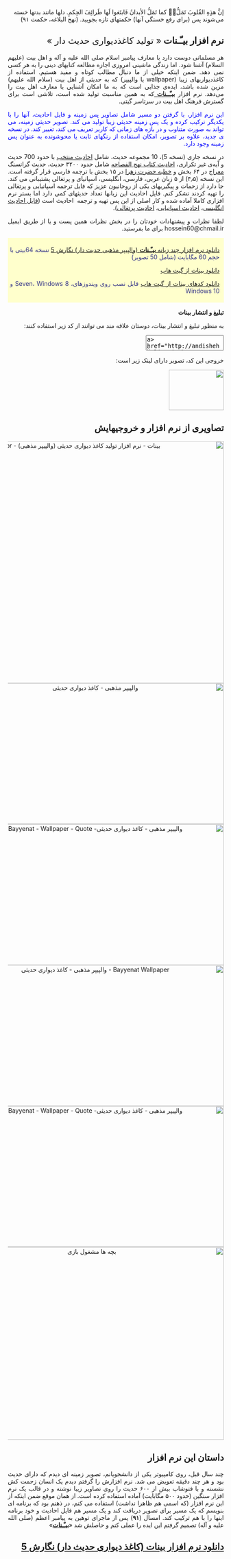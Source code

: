 <div dir="rtl">

إن‎‏َّ هذِِهِ القُلوبَ تَمَلُّ‏‏‎ُّ کما تَمَلُّ الأبدانُ فَابتَغوا لَها طَرائِفَ الحِکمِ.
دلها مانند بدنها خسته می‌شوند پس (برای رفع خستگی آنها) حکمتهای تازه بجویید. (نهج البلاغه، حکمت ۹۱)
<h2>نرم افزار بیـّـنات <span style="font-weight: normal;">« تولید کاغذدیواری حدیث دار »</span></h2>
<p style="text-align: justify;">هر مسلمانی دوست دارد با معارف پیامبر اسلام صلی الله علیه و آله و اهل بیت (علیهم السلام) آشنا شود. اما زندگی ماشینی امروزی اجازه مطالعه کتابهای دینی را به هر کسی نمی دهد. ضمن اینکه خیلی از ما دنبال مطالب کوتاه و مفید هستیم. استفاده از کاغذدیواریهای زیبا (wallpaper یا والپیپر) که به حدیثی از اهل بیت (سلام الله علیهم) مزین شده باشد، ایده‌ی جذابی است که به ما امکان آشنایی با معارف اهل بیت را می‌دهد. نرم افزار&nbsp;<a href="http://andishehonline.ir/bayyenat-islamic-quotes"><strong>بیـّــنات</strong> </a>که به همین مناسبت تولید شده است، تلاشی است برای گسترش فرهنگ اهل بیت در سرتاسر گیتی.</p>
<p style="text-align: justify;"><span style="color: #0000ff;">این نرم افزار، با گرفتن دو مسیر شامل تصاویر پس زمینه و فایل احادیث، آنها را با یکدیگر ترکیب کرده و یک پس زمینه حدیثی زیبا تولید می کند. تصویر حدیثی زمینه، می تواند به صورت متناوب و در بازه های زمانی که کاربر تعریف می کند، تغییر کند. در نسخه ی جدید، علاوه بر تصویر، امکان استفاده از رنگهای ثابت یا محوشونده به عنوان پس زمینه وجود دارد.
</span></p>
<p style="text-align: justify;">در نسخه جاری (نسخه 5)، 10 مجموعه حدیث، شامل <a href="http://bayanbox.ir/info/4662141981268763518/Ahadith-Fa">احادیث منتخب</a> با حدود 700 حدیث و آیه‌ی غیر تکراری، <a href="http://bayanbox.ir/info/3182687500957809475/Ahadith-Nahj-ol-Fasaha">احادیث کتاب نهج الفصاحه</a> شامل حدود ۳۲۰۰ حدیث، حدیث گرانسنگ <a href="http://bayanbox.ir/info/2306205747637239117/Ahadith-Meraj">معراج</a> در ۶۴ بخش و <a href="http://bayanbox.ir/info/2414594793971456217/Fatemeh">خطبه حضرت زهرا</a> در ۱۵ بخش با ترجمه فارسی قرار گرفته است. این نسخه (۴٫۵) از ۵ زبان عربی، فارسی، انگلیسی، اسپانیای و پرتغالی پشتیبانی می کند. جا دارد از زحمات و پیگیریهای یکی از روحانیون عزیز که فایل ترجمه اسپانیایی و پرتغالی را تهیه کردند تشکر کنم. فایل احادیث این زبانها تعداد حدیثهای کمی دارد اما بستر نرم افزاری کاملا آماده شده و کار اصلی از این پس تهیه و ترجمه&nbsp; احادیث است (<a href="http://bayanbox.ir/info/336885176237071607/Ahadith-En">فایل احادیث انگلیسی</a>، <a href="http://bayanbox.ir/info/6066314459980756445/Ahadith-Es">احادیث اسپانیایی</a>، <a href="http://bayanbox.ir/info/8136834389573955423/Ahadith-Po">احادیث پرتغالی</a>).</p>
<p style="text-align: justify;">لطفا نظرات و پیشنهادات خودتان را در بخش نظرات همین پست و یا از طریق ایمیل hossein60@chmail.ir برای ما بفرستید.</p>

<div style="background: #ffc; color: #338; padding: 5px 10px 5px 5px;">
<p style="text-align: justify;"><a href="http://bayanbox.ir/info/7639500314611559371/Bayyenat5-x64">دانلود نرم افزار چند زبانه <strong>بیـّـنات</strong> (والپیپر مذهبی حدیث دار) نگارش 5</a> نسخه 64بیتی با حجم 60 مگابایت (شامل 50 تصویر)</p>
<p style="text-align: justify;"><a href="https://github.com/drkhosravi/Bayyenat/releases/tag/5.0">دانلود بینات از گیت هاب</a></p>
<p style="text-align: justify;"><a href="https://github.com/drkhosravi/Bayyenat/archive/5.0.zip">دانلود کدهای بینات از گیت هاب</a>
قابل نصب روی ویندوزهای، Seven، Windows 8 و Windows 10</p>

</div>
<p style="text-align: justify;"><strong>تبلیغ و انتشار بینات</strong></p>
<p style="text-align: justify;">به منظور تبلیغ و انتشار بینات، دوستان علاقه مند می توانند از کد زیر استفاده کنند:</p>
<textarea id="embedHTML" style="text-align: left;" readonly="readonly">&lt;a href="http://andishehonline.ir/bayyenat-islamic-quotes/" title="بیـّـنات - کاغذ دیواری حدیثی"&gt;&lt;img src="http://andishehonline.ir/img/Bayyenat.jpg" border="0" width="128px" height="94px"/&gt;&lt;/a&gt;</textarea>
<p style="text-align: justify;">خروجی این کد، تصویر دارای لینک زیر است:</p>
<a title="بیـّـنات – کاغذ دیواری حدیثی" href="http://andishehonline.ir/bayyenat-islamic-quotes"><img class="alignnone" src="http://andishehonline.ir/img/Bayyenat.jpg" width="128" height="94" border="0″ width="></a>
<h2 style="text-align: justify;">تصاویری از نرم افزار و خروجیهایش</h2>
<p style="text-align: center;"><a href="http://andishehonline.ir/wp-content/uploads/Bayyenat-Islamic-Wallpaper.png"><img class="aligncenter wp-image-3269 size-full" src="http://andishehonline.ir/wp-content/uploads/Bayyenat-Islamic-Wallpaper.png" alt="بینات - نرم افزار تولید کاغذ دیواری حدیثی (والپیپر مذهبی) - Bayyenat islamic quote generator" width="848" height="565"></a><a href="http://andishehonline.ir/wp-content/uploads/Bayyenat-Islamic-Wallpaper-2.png"><img class="aligncenter wp-image-3279 size-large" src="http://andishehonline.ir/wp-content/uploads/Bayyenat-Islamic-Wallpaper-2-1024x576.png" alt="والپیپر مذهبی - کاغذ دیواری حدیثی" width="584" height="329"></a><a href="http://andishehonline.ir/wp-content/uploads/Bayyenat-Islamic-Wallpaper-3.jpg"><img class="aligncenter size-large wp-image-3280" src="http://andishehonline.ir/wp-content/uploads/Bayyenat-Islamic-Wallpaper-3-1024x576.jpg" alt="والپیپر مذهبی - کاغذ دیواری حدیثی- Bayyenat - Wallpaper - Quote" width="584" height="329"></a><a href="http://andishehonline.ir/wp-content/uploads/Life-and-Death.jpg"><img class="aligncenter size-large wp-image-2905" src="http://andishehonline.ir/wp-content/uploads/Life-and-Death-1024x576.jpg" alt=" Bayyenat Wallpaper - والپیپر مذهبی - کاغذ دیواری حدیثی" width="584" height="329"></a><a href="http://andishehonline.ir/wp-content/uploads/Bayyenat-Islamic-Wallpaper-4.jpg"><img class="aligncenter size-large wp-image-3281" src="http://andishehonline.ir/wp-content/uploads/Bayyenat-Islamic-Wallpaper-4-1024x576.jpg" alt="والپیپر مذهبی - کاغذ دیواری حدیثی- Bayyenat - Wallpaper - Quote" width="584" height="329"></a><a href="http://andishehonline.ir/wp-content/uploads/Kids.jpg"><img class="size-full wp-image-2193" src="http://andishehonline.ir/wp-content/uploads/Kids.jpg" alt="بچه ها مشغول بازی" width="600" height="450"></a></p>

<h2>داستان این نرم افزار</h2>
<p style="text-align: justify;">چند سال قبل، روی کامپیوتر یکی از دانشجویانم، تصویر زمینه ای دیدم که دارای حدیث بود و هر چند دقیقه تعویض می شد. نرم افزارش را گرفتم دیدم یک انسان زحمت کش نشسته و با فتوشاپ بیش از ۶۰۰ حدیث را روی تصاویر زیبا نوشته و در قالب یک نرم افزار سنگین (حدود ۵۰۰ مگابایت) آماده استفاده کرده است. از همان موقع ضمن اینکه از این نرم افزار (که اسمی هم ظاهرا نداشت) استفاده می کنم، در ذهنم بود که برنامه ای بنویسم که یک مسیر برای تصویر دریافت کند و یک مسیر هم فایل احادیث و خود برنامه اینها را با هم ترکیب کند. امسال (<strong>۹۱</strong>) پس از ماجرای توهین به پیامبر اعظم (صلی الله علیه و آله) تصمیم گرفتم این ایده را عملی کنم و حاصلش شد «<a href="http://andishehonline.ir/bayyenat-islamic-quotes/"><strong>بیـّـنات</strong></a>»</p>

<h2 style="text-align: justify;"><a href="http://bayanbox.ir/info/7639500314611559371/Bayyenat5-x64">دانلود نرم افزار بینات (کاغذ دیواری حدیث دار) نگارش 5</a></h2>
